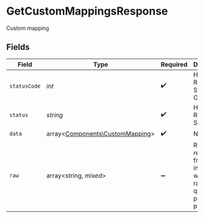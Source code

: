 # GetCustomMappingsResponse

Custom mapping


## Fields

| Field                                                                       | Type                                                                        | Required                                                                    | Description                                                                 | Example                                                                     |
| --------------------------------------------------------------------------- | --------------------------------------------------------------------------- | --------------------------------------------------------------------------- | --------------------------------------------------------------------------- | --------------------------------------------------------------------------- |
| `statusCode`                                                                | *int*                                                                       | :heavy_check_mark:                                                          | HTTP Response Status Code                                                   | 200                                                                         |
| `status`                                                                    | *string*                                                                    | :heavy_check_mark:                                                          | HTTP Response Status                                                        | OK                                                                          |
| `data`                                                                      | array<[Components\CustomMapping](../../Models/Components/CustomMapping.md)> | :heavy_check_mark:                                                          | N/A                                                                         |                                                                             |
| `raw`                                                                       | array<string, *mixed*>                                                      | :heavy_minus_sign:                                                          | Raw response from the integration when raw=true query param is provided     |                                                                             |